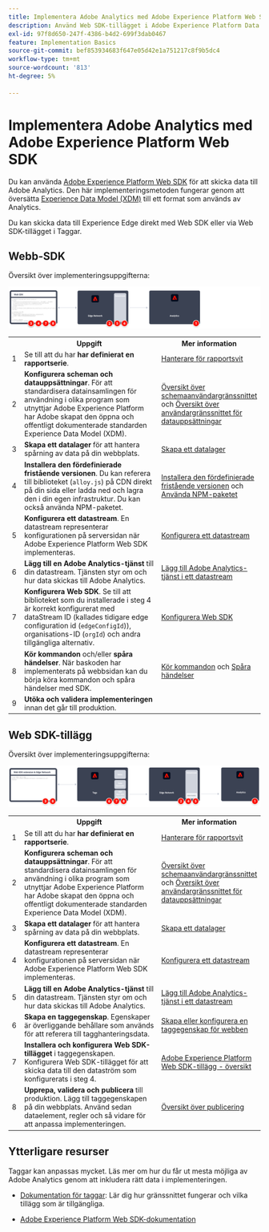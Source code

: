 ```yaml
---
title: Implementera Adobe Analytics med Adobe Experience Platform Web SDK
description: Använd Web SDK-tillägget i Adobe Experience Platform Data Collection för att skicka data till Adobe Analytics.
exl-id: 97f8d650-247f-4386-b4d2-699f3dab0467
feature: Implementation Basics
source-git-commit: bef853934683f647e05d42e1a751217c8f9b5dc4
workflow-type: tm+mt
source-wordcount: '813'
ht-degree: 5%

---
```


# Implementera Adobe Analytics med Adobe Experience Platform Web SDK

Du kan använda [Adobe Experience Platform Web SDK](https://experienceleague.adobe.com/docs/experience-platform/tags/extensions/client/sdk/overview.html) för att skicka data till Adobe Analytics. Den här implementeringsmetoden fungerar genom att översätta [Experience Data Model (XDM)](https://experienceleague.adobe.com/docs/experience-platform/xdm/home.html?lang=sv) till ett format som används av Analytics.

Du kan skicka data till Experience Edge direkt med Web SDK eller via Web SDK-tillägget i Taggar.

## Webb-SDK

Översikt över implementeringsuppgifterna:

![Så här implementerar du Adobe Analytics med hjälp av Web SDK-arbetsflöde, vilket beskrivs i det här avsnittet.](../../assets/websdk-annotated.png)

<table style="width:100%">

<tr>
<th style="width:5%"></th><th style="width:60%"><b>Uppgift</b></th><th style="width:35%"><b>Mer information</b></th>
</tr>

<tr>
<td>1</td>
<td>Se till att du har <b>har definierat en rapportserie</b>.</td>
<td><a href="../../../admin/admin/c-manage-report-suites/report-suites-admin.md">Hanterare för rapportsvit</a></td>
</tr>

<tr>
<td>2</td>
<td><b>Konfigurera scheman och datauppsättningar</b>. För att standardisera datainsamlingen för användning i olika program som utnyttjar Adobe Experience Platform har Adobe skapat den öppna och offentligt dokumenterade standarden Experience Data Model (XDM).</td>
<td><a href="https://experienceleague.adobe.com/docs/experience-platform/xdm/ui/overview.html?lang=en">Översikt över schemaanvändargränssnittet</a> och <a href="https://experienceleague.adobe.com/docs/experience-platform/catalog/datasets/user-guide.html?lang=en">Översikt över användargränssnittet för datauppsättningar</a></td>
</tr>

<tr>
<td>3</td>
<td><b>Skapa ett datalager</b> för att hantera spårning av data på din webbplats.</td>
<td><a href="../../prepare/data-layer.md">Skapa ett datalager</a></td>
</tr>

<tr>
<td> 4</td>
<td><b>Installera den fördefinierade fristående versionen</b>. Du kan referera till biblioteket (<code>alloy.js</code>) på CDN direkt på din sida eller ladda ned och lagra den i din egen infrastruktur. Du kan också använda NPM-paketet.</td>
<td><a href="https://experienceleague.adobe.com/docs/experience-platform/edge/fundamentals/installing-the-sdk.html?lang=en#option-2%3A-installing-the-prebuilt-standalone-version">Installera den fördefinierade fristående versionen</a> och <a href="https://experienceleague.adobe.com/docs/experience-platform/edge/fundamentals/installing-the-sdk.html?lang=en#option-3%3A-using-the-npm-package">Använda NPM-paketet</a></td>
</tr>

<tr>
<td>5</td>
<td><b>Konfigurera ett datastream</b>. En datastream representerar konfigurationen på serversidan när Adobe Experience Platform Web SDK implementeras.</td>
<td><a href="https://experienceleague.adobe.com/docs/experience-platform/edge/datastreams/configure.html?lang=en">Konfigurera ett datastream<a></td> 
</tr>

<td>6</td>
<td><b>Lägg till en Adobe Analytics-tjänst</b> till din datastream. Tjänsten styr om och hur data skickas till Adobe Analytics.</td>
<td><a href="https://experienceleague.adobe.com/docs/experience-platform/edge/datastreams/configure.html?lang=en#analytics">Lägg till Adobe Analytics-tjänst i ett datastream</a></td>
</tr>

<tr>
<td>7</td>
<td><b>Konfigurera Web SDK</b>. Se till att biblioteket som du installerade i steg 4 är korrekt konfigurerat med dataStream ID (kallades tidigare edge configuration id (<code>edgeConfigId</code>)), organisations-ID (<code>orgId</code>) och andra tillgängliga alternativ.</td>
<td><a href="https://experienceleague.adobe.com/docs/experience-platform/edge/fundamentals/configuring-the-sdk.html?lang=en">Konfigurera Web SDK</a></td>
</tr>

<tr>
<td>8</td>
<td><b>Kör kommandon</b> och/eller <b>spåra händelser</b>. När baskoden har implementerats på webbsidan kan du börja köra kommandon och spåra händelser med SDK.
</td>
<td><a href="https://experienceleague.adobe.com/docs/experience-platform/edge/fundamentals/executing-commands.html?lang=en">Kör kommandon</a> och <a href="https://experienceleague.adobe.com/docs/experience-platform/edge/fundamentals/tracking-events.html?lang=en">Spåra händelser</a></td>
</tr>

<tr>
<td>9</td><td><b>Utöka och validera implementeringen</b> innan det går till produktion.</td><td></td> 
</tr>
</table>


## Web SDK-tillägg

Översikt över implementeringsuppgifterna:

![Så här implementerar du Adobe Analytics med hjälp av ett arbetsflöde för Web SDK-tillägg, vilket beskrivs i det här avsnittet.](../../assets/websdk-extension-annotated.png)

<table style="width:100%">

<tr>
<th style="width:5%"></th><th style="width:60%"><b>Uppgift</b></th><th style="width:35%"><b>Mer information</b></th>
</tr>

<tr>
<td>1</td>
<td>Se till att du har <b>har definierat en rapportserie</b>.</td>
<td><a href="../../../admin/admin/c-manage-report-suites/report-suites-admin.md">Hanterare för rapportsvit</a></td>
</tr>

<tr>
<td>2</td>
<td><b>Konfigurera scheman och datauppsättningar</b>. För att standardisera datainsamlingen för användning i olika program som utnyttjar Adobe Experience Platform har Adobe skapat den öppna och offentligt dokumenterade standarden Experience Data Model (XDM).</td>
<td><a href="https://experienceleague.adobe.com/docs/experience-platform/xdm/ui/overview.html?lang=en">Översikt över schemaanvändargränssnittet</a> och <a href="https://experienceleague.adobe.com/docs/experience-platform/catalog/datasets/user-guide.html?lang=en">Översikt över användargränssnittet för datauppsättningar</a></td>
</tr>

<tr>
<td>3</td>
<td><b>Skapa ett datalager</b> för att hantera spårning av data på din webbplats.</td>
<td><a href="../../prepare/data-layer.md">Skapa ett datalager</a></td>
</tr>

<tr>
<td>4</td>
<td><b>Konfigurera ett datastream</b>. En datastream representerar konfigurationen på serversidan när Adobe Experience Platform Web SDK implementeras.</td>
<td><a href="https://experienceleague.adobe.com/docs/experience-platform/edge/datastreams/configure.html?lang=en">Konfigurera ett datastream<a></td> 
</tr>

<tr>
<td>5</td> 
<td><b>Lägg till en Adobe Analytics-tjänst</b> till din datastream. Tjänsten styr om och hur data skickas till Adobe Analytics.</td>
<td><a href="https://experienceleague.adobe.com/docs/experience-platform/edge/datastreams/configure.html?lang=en#analytics">Lägg till Adobe Analytics-tjänst i ett datastream</a></td>
</tr>

<tr>
<td>6</td>
<td><b>Skapa en taggegenskap</b>. Egenskaper är överliggande behållare som används för att referera till tagghanteringsdata.</td>
<td><a href="https://experienceleague.adobe.com/docs/experience-platform/tags/admin/companies-and-properties.html?lang=en#for-web">Skapa eller konfigurera en taggegenskap för webben</a></td>
</tr>

<tr>
<td>7</td> 
<td><b>Installera och konfigurera Web SDK-tillägget</b> i taggegenskapen. Konfigurera Web SDK-tillägget för att skicka data till den dataström som konfigurerats i steg 4.</td>
<td><a href="https://experienceleague.adobe.com/docs/experience-platform/tags/extensions/client/sdk/overview.html?lang=en">Adobe Experience Platform Web SDK-tillägg - översikt</a></td>
</tr>

<tr>
<td>8</td>
<td><b>Upprepa, validera och publicera</b> till produktion. Lägg till taggegenskapen på din webbplats. Använd sedan dataelement, regler och så vidare för att anpassa implementeringen.</td>
<td><a href="https://experienceleague.adobe.com/docs/experience-platform/tags/publish/overview.html?lang=en">Översikt över publicering</a></td>
</tr>

</table>


## Ytterligare resurser

Taggar kan anpassas mycket. Läs mer om hur du får ut mesta möjliga av Adobe Analytics genom att inkludera rätt data i implementeringen.

- [Dokumentation för taggar](https://experienceleague.adobe.com/docs/experience-platform/tags/home.html#): Lär dig hur gränssnittet fungerar och vilka tillägg som är tillgängliga.

- [Adobe Experience Platform Web SDK-dokumentation](https://experienceleague.adobe.com/docs/web-sdk.html?lang=en)
